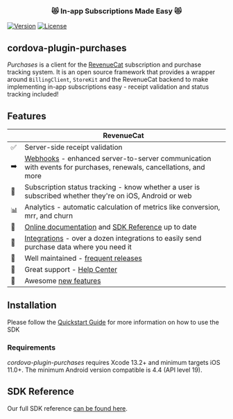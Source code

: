 <h3 align="center">😻 In-app Subscriptions Made Easy 😻</h1>

[![Version](https://img.shields.io/npm/v/cordova-plugin-purchases.svg?style=flat)](https://www.npmjs.com/package/cordova-plugin-purchases)
[![License](https://img.shields.io/npm/l/cordova-plugin-purchases.svg?style=flat)](https://www.npmjs.com/package/cordova-plugin-purchases)

## cordova-plugin-purchases

*Purchases* is a client for the [RevenueCat](https://www.revenuecat.com/) subscription and purchase tracking system. It is an open source framework that provides a wrapper around `BillingClient`, `StoreKit` and the RevenueCat backend to make implementing in-app subscriptions easy - receipt validation and status tracking included!

## Features
|   | RevenueCat |
| --- | --- |
✅ | Server-side receipt validation
➡️ | [Webhooks](https://docs.revenuecat.com/docs/webhooks) - enhanced server-to-server communication with events for purchases, renewals, cancellations, and more
🎯 | Subscription status tracking - know whether a user is subscribed whether they're on iOS, Android or web
📊 | Analytics - automatic calculation of metrics like conversion, mrr, and churn
📝 | [Online documentation](https://docs.revenuecat.com/docs) and [SDK Reference](http://revenuecat.github.io/cordova-plugin-purchases-docs) up to date
🔀 | [Integrations](https://www.revenuecat.com/integrations) - over a dozen integrations to easily send purchase data where you need it
💯 | Well maintained - [frequent releases](https://github.com/RevenueCat/cordova-plugin-purchases/releases)
📮 | Great support - [Help Center](https://revenuecat.zendesk.com/)
🤩 | Awesome [new features](https://trello.com/b/RZRnWRbI/revenuecat-product-roadmap)


## Installation
Please follow the [Quickstart Guide](https://docs.revenuecat.com/docs/) for more information on how to use the SDK

### Requirements
*cordova-plugin-purchases* requires Xcode 13.2+ and minimum targets iOS 11.0+. The minimum Android version compatible is 4.4 (API level 19).

## SDK Reference
Our full SDK reference [can be found here](https://revenuecat.github.io/cordova-plugin-purchases-docs).
